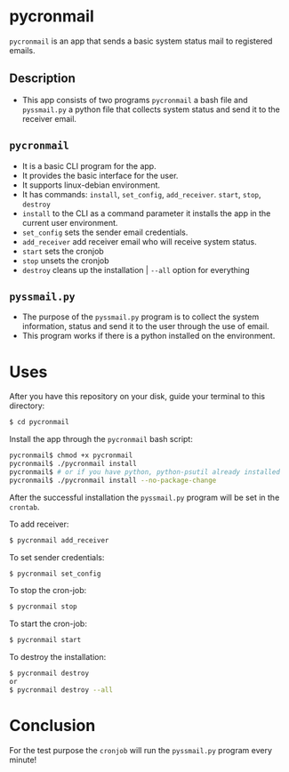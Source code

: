 # pycronmail
`pycronmail` is an app that sends a basic system status mail to registered emails.

## Description
* This app consists of two programs `pycronmail` a bash file and `pyssmail.py` a
python file that collects system status and send it to the receiver email.

## `pycronmail`
* It is a basic CLI program for the app.
* It provides the basic interface for the user.
* It supports linux-debian environment.
* It has commands: `install`, `set_config`, `add_receiver`. `start`, `stop`, `destroy`
* `install` to the CLI as a command parameter it installs the app in the current
user environment.
* `set_config` sets the sender email credentials.
* `add_receiver` add receiver email who will receive system status.
* `start` sets the cronjob 
* `stop` unsets the cronjob
* `destroy` cleans up the installation | `--all` option for everything

## `pyssmail.py`
* The purpose of the `pyssmail.py` program is to collect the system information, 
status and send it to the user through the use of email. 
* This program works if there is a python installed on the environment.

# Uses

After you have this repository on your disk, guide your terminal to this directory:
```bash
$ cd pycronmail
```

Install the app through the `pycronmail` bash script:
```bash
pycronmail$ chmod +x pycronmail
pycronmail$ ./pycronmail install 
pycronmail$ # or if you have python, python-psutil already installed
pycronmail$ ./pycronmail install --no-package-change 
```

After the successful installation the `pyssmail.py` program will be set in the `crontab`.

To add receiver:
```bash
$ pycronmail add_receiver
```

To set sender credentials:
```bash
$ pycronmail set_config
```

To stop the cron-job:
```bash
$ pycronmail stop
```

To start the cron-job:
```bash
$ pycronmail start
```

To destroy the installation:
```bash
$ pycronmail destroy 
or
$ pycronmail destroy --all
```

# Conclusion
For the test purpose the `cronjob` will run the `pyssmail.py` program every minute!



